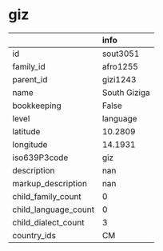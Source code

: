 # giz
|                      | info         |
|:---------------------|:-------------|
| id                   | sout3051     |
| family_id            | afro1255     |
| parent_id            | gizi1243     |
| name                 | South Giziga |
| bookkeeping          | False        |
| level                | language     |
| latitude             | 10.2809      |
| longitude            | 14.1931      |
| iso639P3code         | giz          |
| description          | nan          |
| markup_description   | nan          |
| child_family_count   | 0            |
| child_language_count | 0            |
| child_dialect_count  | 3            |
| country_ids          | CM           |